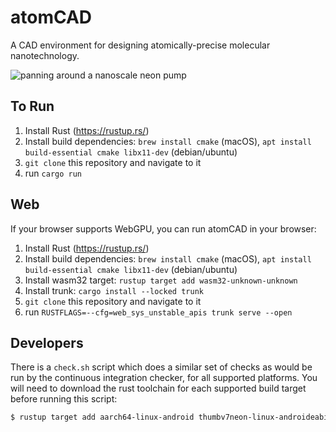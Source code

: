 # atomCAD

A CAD environment for designing atomically-precise molecular nanotechnology.

![panning around a nanoscale neon pump](./media/neon-pump.gif)


## To Run

1. Install Rust (https://rustup.rs/)
2. Install build dependencies: `brew install cmake` (macOS), `apt install build-essential cmake libx11-dev` (debian/ubuntu)
3. `git clone` this repository and navigate to it
4. run `cargo run`

## Web

If your browser supports WebGPU, you can run atomCAD in your browser:

1. Install Rust (https://rustup.rs/)
2. Install build dependencies: `brew install cmake` (macOS), `apt install build-essential cmake libx11-dev` (debian/ubuntu)
3. Install wasm32 target: `rustup target add wasm32-unknown-unknown`
4. Install trunk: `cargo install --locked trunk`
5. `git clone` this repository and navigate to it
6. run `RUSTFLAGS=--cfg=web_sys_unstable_apis trunk serve --open`

## Developers

There is a `check.sh` script which does a similar set of checks as would be
run by the continuous integration checker, for all supported platforms.  You
will need to download the rust toolchain for each supported build target
before running this script:

```bash
$ rustup target add aarch64-linux-android thumbv7neon-linux-androideabi x86_64-linux-android i686-linux-android aarch64-apple-ios aarch64-apple-ios-sim x86_64-apple-ios aarch64-apple-darwin x86_64-apple-darwin x86_64-unknown-linux-gnu i686-unknown-linux-gnu riscv64gc-unknown-linux-gnu aarch64-unknown-linux-gnu thumbv7neon-unknown-linux-gnueabihf powerpc64-unknown-linux-gnu powerpc64le-unknown-linux-gnu x86_64-pc-windows-msvc x86_64-pc-windows-gnu i686-pc-windows-msvc i686-pc-windows-gnu aarch64-pc-windows-msvc aarch64-pc-windows-msvc wasm32-unknown-unknown
```
